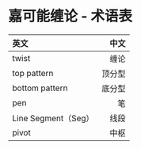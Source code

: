 # 嘉可能缠论 - 术语表

| 英文 | 中文 |
| :-----| ----: |
| twist | 缠论 | 
| top pattern | 顶分型 | 
| bottom pattern | 底分型 | 
| pen | 笔 | 
| Line Segment（Seg） | 线段 | 
| pivot | 中枢 | 
